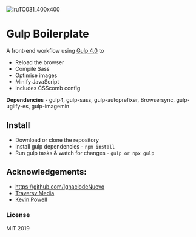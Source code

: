 ![iruTC031_400x400](https://user-images.githubusercontent.com/14879253/57704117-37180a00-7659-11e9-8397-7268089de0d2.png)


# Gulp Boilerplate
A front-end workflow using [Gulp 4.0](https://gulpjs.com/) to
* Reload the browser
* Compile Sass 
* Optimise images 
* Minify JavaScript 
* Includes CSScomb config

**Dependencies** - gulp4, gulp-sass, gulp-autoprefixer, Browsersync, gulp-uglify-es, gulp-imagemin

## Install
* Download or clone the repository
* Install gulp dependencies - `npm install`
* Run gulp tasks & watch for changes - `gulp or npx gulp`

## Acknowledgements:
* https://github.com/IgnaciodeNuevo
* [Traversy Media](https://www.youtube.com/watch?v=1rw9MfIleEg)
* [Kevin Powell](https://www.youtube.com/watch?v=QgMQeLymAdU)

### License
MIT 2019